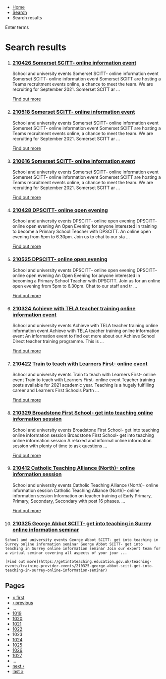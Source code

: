 *   [Home](/)
*   [Search](/search)
*   Search results

Enter terms 

Search results
==============

1.  ### [210426 Somerset SCITT- online information event](https://getintoteaching.education.gov.uk/teaching-events/training-provider-events/210426-somerset-scitt-online-information-event)
    
    School and university events Somerset SCITT- online information event Somerset SCITT- online information event Somerset SCITT are hosting a Teams recruitment events online, a chance to meet the team. We are recruiting for September 2021. Somerset SCITT ar ...
    
    [Find out more](https://getintoteaching.education.gov.uk/teaching-events/training-provider-events/210426-somerset-scitt-online-information-event)
    
2.  ### [210518 Somerset SCITT- online information event](https://getintoteaching.education.gov.uk/teaching-events/training-provider-events/210518-somerset-scitt-online-information-event)
    
    School and university events Somerset SCITT- online information event Somerset SCITT- online information event Somerset SCITT are hosting a Teams recruitment events online, a chance to meet the team. We are recruiting for September 2021. Somerset SCITT ar ...
    
    [Find out more](https://getintoteaching.education.gov.uk/teaching-events/training-provider-events/210518-somerset-scitt-online-information-event)
    
3.  ### [210616 Somerset SCITT- online information event](https://getintoteaching.education.gov.uk/teaching-events/training-provider-events/210616-somerset-scitt-online-information-event)
    
    School and university events Somerset SCITT- online information event Somerset SCITT- online information event Somerset SCITT are hosting a Teams recruitment events online, a chance to meet the team. We are recruiting for September 2021. Somerset SCITT ar ...
    
    [Find out more](https://getintoteaching.education.gov.uk/teaching-events/training-provider-events/210616-somerset-scitt-online-information-event)
    
4.  ### [210428 DPSCITT- online open evening](https://getintoteaching.education.gov.uk/teaching-events/training-provider-events/210428-dpscitt-online-open-evening)
    
    School and university events DPSCITT- online open evening DPSCITT- online open evening An Open Evening for anyone interested in training to become a Primary School Teacher with DPSCITT. An online open evening from 5pm to 6.30pm. Join us to chat to our sta ...
    
    [Find out more](https://getintoteaching.education.gov.uk/teaching-events/training-provider-events/210428-dpscitt-online-open-evening)
    
5.  ### [210525 DPSCITT- online open evening](https://getintoteaching.education.gov.uk/teaching-events/training-provider-events/210525-dpscitt-online-open-evening)
    
    School and university events DPSCITT- online open evening DPSCITT- online open evening An Open Evening for anyone interested in becoming a Primary School Teacher with DPSCITT. Join us for an online open evening from 5pm to 6.30pm. Chat to our staff and tr ...
    
    [Find out more](https://getintoteaching.education.gov.uk/teaching-events/training-provider-events/210525-dpscitt-online-open-evening)
    
6.  ### [210324 Achieve with TELA teacher training online information event](https://getintoteaching.education.gov.uk/teaching-events/training-provider-events/210324-achieve-with-tela-teacher-training-online-information-event)
    
    School and university events Achieve with TELA teacher training online information event Achieve with TELA teacher training online information event An information event to find out more about our Achieve School Direct teacher training programme. This is ...
    
    [Find out more](https://getintoteaching.education.gov.uk/teaching-events/training-provider-events/210324-achieve-with-tela-teacher-training-online-information-event)
    
7.  ### [210422 Train to teach with Learners First- online event](https://getintoteaching.education.gov.uk/teaching-events/training-provider-events/210422-train-to-teach-with-learners-first-online-event)
    
    School and university events Train to teach with Learners First- online event Train to teach with Learners First- online event Teacher training posts available for 2021 academic year. Teaching is a hugely fulfilling career and Learners First Schools Partn ...
    
    [Find out more](https://getintoteaching.education.gov.uk/teaching-events/training-provider-events/210422-train-to-teach-with-learners-first-online-event)
    
8.  ### [210329 Broadstone First School- get into teaching online information session](https://getintoteaching.education.gov.uk/teaching-events/training-provider-events/210329-broadstone-first-school-get-into-teaching-online-information-session)
    
    School and university events Broadstone First School- get into teaching online information session Broadstone First School- get into teaching online information session A relaxed and informal online information session with plenty of time to ask questions ...
    
    [Find out more](https://getintoteaching.education.gov.uk/teaching-events/training-provider-events/210329-broadstone-first-school-get-into-teaching-online-information-session)
    
9.  ### [210412 Catholic Teaching Alliance (North)- online information session](https://getintoteaching.education.gov.uk/teaching-events/training-provider-events/210412-catholic-teaching-alliance-north-online-information-session)
    
    School and university events Catholic Teaching Alliance (North)- online information session Catholic Teaching Alliance (North)- online information session Information on teacher training at Early Primary, Primary, Secondary, Secondary with post 16 phases. ...
    
    [Find out more](https://getintoteaching.education.gov.uk/teaching-events/training-provider-events/210412-catholic-teaching-alliance-north-online-information-session)
    
10.  ### [210325 George Abbot SCITT- get into teaching in Surrey online information seminar](https://getintoteaching.education.gov.uk/teaching-events/training-provider-events/210325-george-abbot-scitt-get-into-teaching-in-surrey-online-information-seminar)
    
    School and university events George Abbot SCITT- get into teaching in Surrey online information seminar George Abbot SCITT- get into teaching in Surrey online information seminar Join our expert team for a virtual seminar covering all aspects of your jour ...
    
    [Find out more](https://getintoteaching.education.gov.uk/teaching-events/training-provider-events/210325-george-abbot-scitt-get-into-teaching-in-surrey-online-information-seminar)
    

Pages
-----

*   [« first](/search/site "Go to first page")
*   [‹ previous](/search/site?page=1021 "Go to previous page")
*   …
*   [1019](/search/site?page=1018 "Go to page 1019")
*   [1020](/search/site?page=1019 "Go to page 1020")
*   [1021](/search/site?page=1020 "Go to page 1021")
*   [1022](/search/site?page=1021 "Go to page 1022")
*   1023
*   [1024](/search/site?page=1023 "Go to page 1024")
*   [1025](/search/site?page=1024 "Go to page 1025")
*   [1026](/search/site?page=1025 "Go to page 1026")
*   [1027](/search/site?page=1026 "Go to page 1027")
*   …
*   [next ›](/search/site?page=1023 "Go to next page")
*   [last »](/search/site?page=1032 "Go to last page")